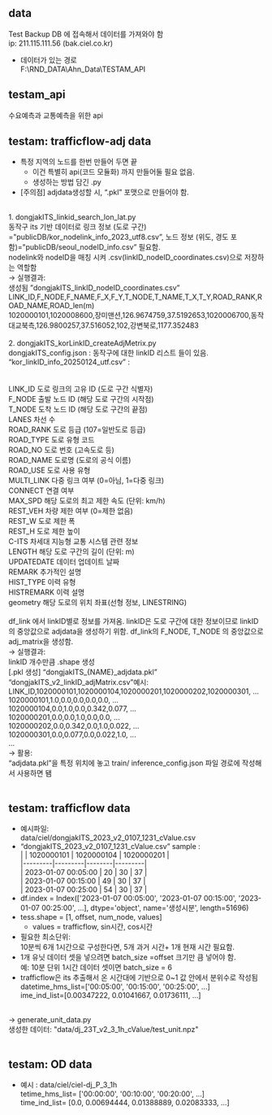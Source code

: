 ## data 
Test Backup DB 에 접속해서 데이터를 가져와야 함<br>
ip: 211.115.111.56 (bak.ciel.co.kr)<br>
- 데이터가 있는 경로<br>
  F:\RND_DATA\Ahn_Data\TESTAM_API<br>

## testam_api
수요예측과 교통예측을 위한 api 

## testam: trafficflow-adj data 
- 특정 지역의 노드를 한번 만들어 두면 끝<br>
    - 이건 특별히 api(코드 모듈화) 까지 만들어둘 필요 없음.<br>
    - 생성하는 방법 담긴 .py <br>
- [주의점] adjdata생성할 시, “.pkl” 포맷으로 만들어야 함.<br>
<br>
1. dongjakITS_linkid_search_lon_lat.py<br>
동작구 its 기반 데이터로 링크 정보 (도로 구간) ="publicDB/kor_nodelink_info_2023_utf8.csv”, 노드 정보 (위도, 경도 포함)="publicDB/seoul_nodeID_info.csv” 필요함.<br>
nodelink와 nodeID을 매칭 시켜 .csv(linkID_nodeID_coordinates.csv)으로 저장하는 역할함<br>
→ 실행결과: <br>
생성됨 ”dongjakITS_linkID_nodeID_coordinates.csv”<br>
LINK_ID,F_NODE,F_NAME,F_X,F_Y,T_NODE,T_NAME,T_X,T_Y,ROAD_RANK,ROAD_NAME,ROAD_len(m)<br>
1020000101,1020008600,장미맨션,126.9674759,37.5192653,1020006700,동작대교북측,126.9800257,37.516052,102,강변북로,1177.352483<br>
<br>
2. dongjakITS_korLinkID_createAdjMetrix.py<br>
dongjakITS_config.json : 동작구에 대한 linkID 리스트 들이 있음. <br>
“kor_linkID_info_20250124_utf.csv” : <br>
<br>
<kor_linkID_info_20250124_utf.csv에서 사용되는 컬럼들><br>
LINK_ID	도로 링크의 고유 ID (도로 구간 식별자)  <br>
F_NODE	출발 노드 ID (해당 도로 구간의 시작점)<br>
T_NODE	도착 노드 ID (해당 도로 구간의 끝점)<br>
LANES	차선 수<br>
ROAD_RANK	도로 등급 (107=일반도로 등급)<br>
ROAD_TYPE	도로 유형 코드<br>
ROAD_NO	도로 번호 (고속도로 등)<br>
ROAD_NAME	도로명 (도로의 공식 이름)<br>
ROAD_USE	도로 사용 유형<br>
MULTI_LINK	다중 링크 여부 (0=아님, 1=다중 링크)<br>
CONNECT	연결 여부<br>
MAX_SPD	해당 도로의 최고 제한 속도 (단위: km/h)<br>
REST_VEH	차량 제한 여부 (0=제한 없음)<br>
REST_W	도로 제한 폭<br>
REST_H	도로 제한 높이<br>
C-ITS	차세대 지능형 교통 시스템 관련 정보<br>
LENGTH	해당 도로 구간의 길이 (단위: m)<br>
UPDATEDATE	데이터 업데이트 날짜<br>
REMARK	추가적인 설명<br>
HIST_TYPE	이력 유형<br>
HISTREMARK	이력 설명<br>
geometry	해당 도로의 위치 좌표(선형 정보, LINESTRING)<br>
<br>
df_link 에서 linkID별로 정보를 가져옴.  linkID은 도로 구간에 대한 정보이므로 linkID의 중앙값으로 adjdata을 생성하기 위함. df_link의 F_NODE, T_NODE 의 중앙값으로 adj_matrix을 생성함.<br>
→ 실행결과:<br>
linkID 개수만큼 .shape 생성<br>
[.pkl 생성] “dongjakITS_{NAME}_adjdata.pkl”<br>
“dongjakITS_v2_linkID_adjMatrix.csv”예시:<br>
LINK_ID,1020000101,1020000104,1020000201,1020000202,1020000301, ...<br>
1020000101,1.0,0.0,0.0,0.0,0.0, ...<br>
1020000104,0.0,1.0,0.0,0.342,0.077, ...<br>
1020000201,0.0,0.0,1.0,0.0,0.0, ...<br>
1020000202,0.0,0.342,0.0,1.0,0.022, ...<br>
1020000301,0.0,0.077,0.0,0.022,1.0, ...<br>
...<br>
→ 활용:<br>
“adjdata.pkl”을 특정 위치에 놓고 train/ inference_config.json 파일 경로에 작성해서 사용하면 됌<br>
<br>

## testam: trafficflow data

- 예시파일:<br>
     data/ciel/dongjakITS_2023_v2_0107_1231_cValue.csv    <br>
- “dongjakITS_2023_v2_0107_1231_cValue.csv” sample :<br>
|    | 1020000101 | 1020000104 | 1020000201 |<br>
|---------|---------|--------|---------|<br>
| 2023-01-07 00:05:00 | 20         | 30         | 37         |<br>
| 2023-01-07 00:15:00 | 49         | 30         | 37         |<br>
| 2023-01-07 00:25:00 | 54         | 30         | 37         |<br>
- df.index = Index(['2023-01-07 00:05:00', '2023-01-07 00:15:00', '2023-01-07 00:25:00', …], dtype='object', name='생성시분', length=51696)<br>
- tess.shape = [1, offset, num_node, values]<br>
  - values = trafficflow, sin시간, cos시간<br>
- 필요한 최소단위:<br>
  10분씩 6개 1시간으로 구성한다면, 5개 과거 시간+ 1개 현재 시간 필요함.<br>
- 1개 유닛 데이터 셋을 넣으려면 batch_size =offset 크기만 큼 넣어야 함.<br>
  예: 10분 단위 1시간 데이터 셋이면 batch_size = 6<br>
- trafficflow은 its 추출해서 온 시간대에 기반으로 0~1 값 안에서 분위수로 작성됨<br>
datetime_hms_list=['00:05:00', '00:15:00', '00:25:00', ...] <br>
ime_ind_list=[0.00347222, 0.01041667, 0.01736111, ...]<br>
<br>
→ generate_unit_data.py <br>
생성한 데이터: "data/dj_23T_v2_3_1h_cValue/test_unit.npz"<br>
<br>

## testam: OD data<br>

- 예시 : data/ciel/ciel-dj_P_3_1h<br>
tetime_hms_list= ['00:00:00', '00:10:00', '00:20:00', ...]<br>
time_ind_list= [0.0, 0.00694444, 0.01388889, 0.02083333, ...]<br>
